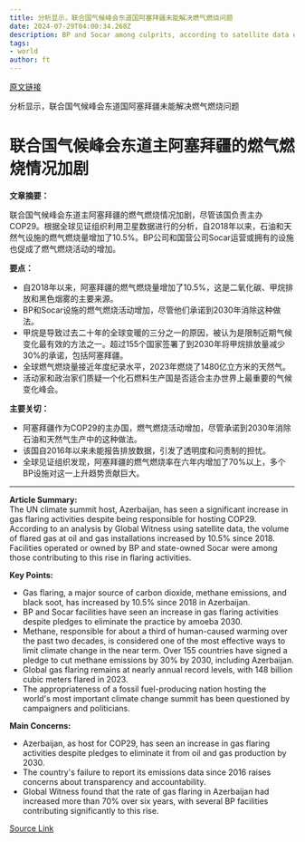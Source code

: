 ```yaml
---
title: 分析显示，联合国气候峰会东道国阿塞拜疆未能解决燃气燃烧问题
date: 2024-07-29T04:00:34.268Z
description: BP and Socar among culprits, according to satellite data examined by campaign group
tags: 
- world
author: ft
---
```


[原文链接](https://ft.com/content/374762d3-9169-4423-8a3e-6f262491b3fb)

分析显示，联合国气候峰会东道国阿塞拜疆未能解决燃气燃烧问题

# 联合国气候峰会东道主阿塞拜疆的燃气燃烧情况加剧

**文章摘要：**

联合国气候峰会东道主阿塞拜疆的燃气燃烧情况加剧，尽管该国负责主办COP29。根据全球见证组织利用卫星数据进行的分析，自2018年以来，石油和天然气设施的燃气燃烧量增加了10.5%。BP公司和国营公司Socar运营或拥有的设施也促成了燃气燃烧活动的增加。

**要点：**

- 自2018年以来，阿塞拜疆的燃气燃烧量增加了10.5%，这是二氧化碳、甲烷排放和黑色烟雾的主要来源。
- BP和Socar设施的燃气燃烧活动增加，尽管他们承诺到2030年消除这种做法。
- 甲烷是导致过去二十年的全球变暖的三分之一的原因，被认为是限制近期气候变化最有效的方法之一。超过155个国家签署了到2030年将甲烷排放量减少30%的承诺，包括阿塞拜疆。
- 全球燃气燃烧量接近年度纪录水平，2023年燃烧了1480亿立方米的天然气。
- 活动家和政治家们质疑一个化石燃料生产国是否适合主办世界上最重要的气候变化峰会。

**主要关切：**

- 阿塞拜疆作为COP29的主办国，燃气燃烧活动增加，尽管承诺到2030年消除石油和天然气生产中的这种做法。
- 该国自2016年以来未能报告排放数据，引发了透明度和问责制的担忧。
- 全球见证组织发现，阿塞拜疆的燃气燃烧率在六年内增加了70%以上，多个BP设施对这一上升趋势贡献巨大。

---

 **Article Summary:**  
The UN climate summit host, Azerbaijan, has seen a significant increase in gas flaring activities despite being responsible for hosting COP29. According to an analysis by Global Witness using satellite data, the volume of flared gas at oil and gas installations increased by 10.5% since 2018. Facilities operated or owned by BP and state-owned Socar were among those contributing to this rise in flaring activities.

**Key Points:**  
- Gas flaring, a major source of carbon dioxide, methane emissions, and black soot, has increased by 10.5% since 2018 in Azerbaijan.
- BP and Socar facilities have seen an increase in gas flaring activities despite pledges to eliminate the practice by amoeba 2030.  
- Methane, responsible for about a third of human-caused warming over the past two decades, is considered one of the most effective ways to limit climate change in the near term. Over 155 countries have signed a pledge to cut methane emissions by 30% by 2030, including Azerbaijan.
- Global gas flaring remains at nearly annual record levels, with 148 billion cubic meters flared in 2023.  
- The appropriateness of a fossil fuel-producing nation hosting the world's most important climate change summit has been questioned by campaigners and politicians.

**Main Concerns:**  
- Azerbaijan, as host for COP29, has seen an increase in gas flaring activities despite pledges to eliminate it from oil and gas production by 2030.  
- The country's failure to report its emissions data since 2016 raises concerns about transparency and accountability.  
- Global Witness found that the rate of gas flaring in Azerbaijan had increased more than 70% over six years, with several BP facilities contributing significantly to this rise.

[Source Link](https://ft.com/content/374762d3-9169-4423-8a3e-6f262491b3fb)

